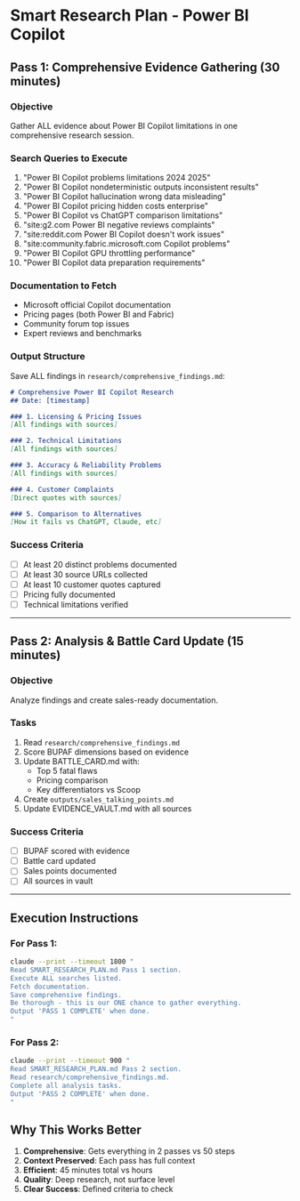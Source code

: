 # Smart Research Plan - Power BI Copilot

## Pass 1: Comprehensive Evidence Gathering (30 minutes)

### Objective
Gather ALL evidence about Power BI Copilot limitations in one comprehensive research session.

### Search Queries to Execute
1. "Power BI Copilot problems limitations 2024 2025"
2. "Power BI Copilot nondeterministic outputs inconsistent results"
3. "Power BI Copilot hallucination wrong data misleading"
4. "Power BI Copilot pricing hidden costs enterprise"
5. "Power BI Copilot vs ChatGPT comparison limitations"
6. "site:g2.com Power BI negative reviews complaints"
7. "site:reddit.com Power BI Copilot doesn't work issues"
8. "site:community.fabric.microsoft.com Copilot problems"
9. "Power BI Copilot GPU throttling performance"
10. "Power BI Copilot data preparation requirements"

### Documentation to Fetch
- Microsoft official Copilot documentation
- Pricing pages (both Power BI and Fabric)
- Community forum top issues
- Expert reviews and benchmarks

### Output Structure
Save ALL findings in `research/comprehensive_findings.md`:
```markdown
# Comprehensive Power BI Copilot Research
## Date: [timestamp]

### 1. Licensing & Pricing Issues
[All findings with sources]

### 2. Technical Limitations
[All findings with sources]

### 3. Accuracy & Reliability Problems
[All findings with sources]

### 4. Customer Complaints
[Direct quotes with sources]

### 5. Comparison to Alternatives
[How it fails vs ChatGPT, Claude, etc]
```

### Success Criteria
- [ ] At least 20 distinct problems documented
- [ ] At least 30 source URLs collected
- [ ] At least 10 customer quotes captured
- [ ] Pricing fully documented
- [ ] Technical limitations verified

---

## Pass 2: Analysis & Battle Card Update (15 minutes)

### Objective
Analyze findings and create sales-ready documentation.

### Tasks
1. Read `research/comprehensive_findings.md`
2. Score BUPAF dimensions based on evidence
3. Update BATTLE_CARD.md with:
   - Top 5 fatal flaws
   - Pricing comparison
   - Key differentiators vs Scoop
4. Create `outputs/sales_talking_points.md`
5. Update EVIDENCE_VAULT.md with all sources

### Success Criteria
- [ ] BUPAF scored with evidence
- [ ] Battle card updated
- [ ] Sales points documented
- [ ] All sources in vault

---

## Execution Instructions

### For Pass 1:
```bash
claude --print --timeout 1800 "
Read SMART_RESEARCH_PLAN.md Pass 1 section.
Execute ALL searches listed.
Fetch documentation.
Save comprehensive findings.
Be thorough - this is our ONE chance to gather everything.
Output 'PASS 1 COMPLETE' when done.
"
```

### For Pass 2:
```bash
claude --print --timeout 900 "
Read SMART_RESEARCH_PLAN.md Pass 2 section.
Read research/comprehensive_findings.md.
Complete all analysis tasks.
Output 'PASS 2 COMPLETE' when done.
"
```

## Why This Works Better

1. **Comprehensive**: Gets everything in 2 passes vs 50 steps
2. **Context Preserved**: Each pass has full context
3. **Efficient**: 45 minutes total vs hours
4. **Quality**: Deep research, not surface level
5. **Clear Success**: Defined criteria to check